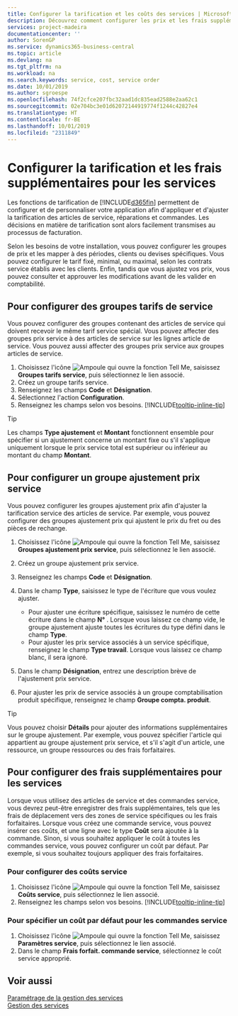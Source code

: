 ```yaml
---
title: Configurer la tarification et les coûts des services | Microsoft Docs
description: Découvrez comment configurer les prix et les frais supplémentaires des services.
services: project-madeira
documentationcenter: ''
author: SorenGP
ms.service: dynamics365-business-central
ms.topic: article
ms.devlang: na
ms.tgt_pltfrm: na
ms.workload: na
ms.search.keywords: service, cost, service order
ms.date: 10/01/2019
ms.author: sgroespe
ms.openlocfilehash: 74f2cfce207fbc32aad1dc835ead2588e2aa62c1
ms.sourcegitcommit: 02e704bc3e01d62072144919774f1244c42827e4
ms.translationtype: HT
ms.contentlocale: fr-BE
ms.lasthandoff: 10/01/2019
ms.locfileid: "2311849"
---
```

# <a name="set-up-pricing-and-additional-costs-for-services"></a>Configurer la tarification et les frais supplémentaires pour les services
Les fonctions de tarification de [!INCLUDE[d365fin](includes/d365fin_md.md)] permettent de configurer et de personnaliser votre application afin d'appliquer et d'ajuster la tarification des articles de service, réparations et commandes. Les décisions en matière de tarification sont alors facilement transmises au processus de facturation.  
  
Selon les besoins de votre installation, vous pouvez configurer les groupes de prix et les mapper à des périodes, clients ou devises spécifiques. Vous pouvez configurer le tarif fixé, minimal, ou maximal, selon les contrats service établis avec les clients. Enfin, tandis que vous ajustez vos prix, vous pouvez consulter et approuver les modifications avant de les valider en comptabilité.  

## <a name="to-set-up-a-service-price-group"></a>Pour configurer des groupes tarifs de service
Vous pouvez configurer des groupes contenant des articles de service qui doivent recevoir le même tarif service spécial. Vous pouvez affecter des groupes prix service à des articles de service sur les lignes article de service. Vous pouvez aussi affecter des groupes prix service aux groupes articles de service.  

1. Choisissez l'icône ![Ampoule qui ouvre la fonction Tell Me](media/ui-search/search_small.png "Dites-moi ce que vous voulez faire"), saisissez **Groupes tarifs service**, puis sélectionnez le lien associé.  
2. Créez un groupe tarifs service.  
3. Renseignez les champs **Code** et **Désignation**.  
4. Sélectionnez l'action **Configuration**.  
2. Renseignez les champs selon vos besoins. [!INCLUDE[tooltip-inline-tip](includes/tooltip-inline-tip_md.md)]  

 > [!Tip]
 > Les champs **Type ajustement** et **Montant** fonctionnent ensemble pour spécifier si un ajustement concerne un montant fixe ou s'il s'applique uniquement lorsque le prix service total est supérieur ou inférieur au montant du champ **Montant**.  

## <a name="to-set-up-a-service-price-adjustment-group"></a>Pour configurer un groupe ajustement prix service  
Vous pouvez configurer les groupes ajustement prix afin d'ajuster la tarification service des articles de service. Par exemple, vous pouvez configurer des groupes ajustement prix qui ajustent le prix du fret ou des pièces de rechange.  
  
1. Choisissez l'icône ![Ampoule qui ouvre la fonction Tell Me](media/ui-search/search_small.png "Dites-moi ce que vous voulez faire"), saisissez **Groupes ajustement prix service**, puis sélectionnez le lien associé.  
2. Créez un groupe ajustement prix service.  
3. Renseignez les champs **Code** et **Désignation**.  
4. Dans le champ **Type**, saisissez le type de l'écriture que vous voulez ajuster.  
  
    * Pour ajuster une écriture spécifique, saisissez le numéro de cette écriture dans le champ **N°** . Lorsque vous laissez ce champ vide, le groupe ajustement ajuste toutes les écritures du type défini dans le champ **Type**.  
    * Pour ajuster les prix service associés à un service spécifique, renseignez le champ **Type travail**. Lorsque vous laissez ce champ blanc, il sera ignoré.  
  
5. Dans le champ **Désignation**, entrez une description brève de l'ajustement prix service.  
6. Pour ajuster les prix de service associés à un groupe comptabilisation produit spécifique, renseignez le champ **Groupe compta. produit**.

> [!Tip]
> Vous pouvez choisir **Détails** pour ajouter des informations supplémentaires sur le groupe ajustement. Par exemple, vous pouvez spécifier l'article qui appartient au groupe ajustement prix service, et s'il s'agit d'un article, une ressource, un groupe ressources ou des frais forfaitaires.  

## <a name="to-set-up-additional-costs-for-services"></a>Pour configurer des frais supplémentaires pour les services
Lorsque vous utilisez des articles de service et des commandes service, vous devrez peut-être enregistrer des frais supplémentaires, tels que les frais de déplacement vers des zones de service spécifiques ou les frais forfaitaires. Lorsque vous créez une commande service, vous pouvez insérer ces coûts, et une ligne avec le type **Coût** sera ajoutée à la commande. Sinon, si vous souhaitez appliquer le coût à toutes les commandes service, vous pouvez configurer un coût par défaut. Par exemple, si vous souhaitez toujours appliquer des frais forfaitaires.
  
### <a name="to-set-up-service-costs"></a>Pour configurer des coûts service
1. Choisissez l'icône ![Ampoule qui ouvre la fonction Tell Me](media/ui-search/search_small.png "Dites-moi ce que vous voulez faire"), saisissez **Coûts service**, puis sélectionnez le lien associé. 
2. Renseignez les champs selon vos besoins. [!INCLUDE[tooltip-inline-tip](includes/tooltip-inline-tip_md.md)]  

### <a name="to-specify-a-default-cost-for-service-orders"></a>Pour spécifier un coût par défaut pour les commandes service
1. Choisissez l'icône ![Ampoule qui ouvre la fonction Tell Me](media/ui-search/search_small.png "Dites-moi ce que vous voulez faire"), saisissez **Paramètres service**, puis sélectionnez le lien associé. 
2. Dans le champ **Frais forfait. commande service**, sélectionnez le coût service approprié.

## <a name="see-also"></a>Voir aussi
[Paramétrage de la gestion des services](service-setup-service.md)  
[Gestion des services](service-service.md)  
